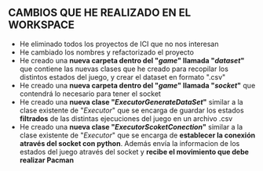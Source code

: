 ## CAMBIOS QUE HE REALIZADO EN EL WORKSPACE

- He eliminado todos los proyectos de ICI que no nos interesan
- He cambiado los nombres y refactorizado el proyecto
- He creado una **nueva carpeta dentro del "*game*" llamada "*dataset*"** que contiene las nuevas clases que he creado para recopilar
	  los distintos estados del juego, y crear el dataset en formato ".csv"
- He creado una **nueva carpeta dentro del "*game*" llamada "*socket*"** que contendrá lo necesario para tener el socket
- He creado una **nueva clase "*ExecutorGenerateDataSet*"** similar a la clase existente de "*Executor*" que se encarga de guardar los estados **filtrados** de las distintas ejecuciones del juego en un archivo .csv
- He creado una **nueva clase "*ExecutorScoketConection*"** similar a la clase existente de "*Executor*" que se encarga de **establecer la conexión através del socket con python**. Además envía la informacion de los estados del juego através del socket y **recibe el movimiento que debe realizar Pacman**
